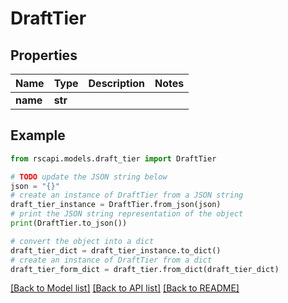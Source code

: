 # DraftTier


## Properties

Name | Type | Description | Notes
------------ | ------------- | ------------- | -------------
**name** | **str** |  | 

## Example

```python
from rscapi.models.draft_tier import DraftTier

# TODO update the JSON string below
json = "{}"
# create an instance of DraftTier from a JSON string
draft_tier_instance = DraftTier.from_json(json)
# print the JSON string representation of the object
print(DraftTier.to_json())

# convert the object into a dict
draft_tier_dict = draft_tier_instance.to_dict()
# create an instance of DraftTier from a dict
draft_tier_form_dict = draft_tier.from_dict(draft_tier_dict)
```
[[Back to Model list]](../README.md#documentation-for-models) [[Back to API list]](../README.md#documentation-for-api-endpoints) [[Back to README]](../README.md)



